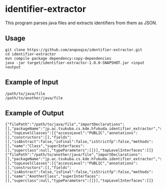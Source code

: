 # identifier-extractor

This program parses java files and extracts identifiers from them as JSON.

## Usage
    git clone https://github.com/anqooqie/identifier-extractor.git
    cd identifier-extractor
    mvn compile package dependency:copy-dependencies
    java -jar target/identifier-extractor-1.0.0-SNAPSHOT.jar <input >output

## Example of Input
    /path/to/java/file
    /path/to/another/java/file

## Example of Output
    {"filePath":"/path/to/java/file","importDeclarations":[],"packageName":"jp.ac.tsukuba.cs.kde.hfukuda.identifier_extractor","staticImportDeclarations":[],"topLevelClasses":[{"accessLevel":"PUBLIC","annotations":[],"constructors":[],"fields":[],"isAbstract":false,"isFinal":false,"isStrictfp":false,"methods":[],"name":"Class","superInterfaces":[],"superclass":null,"typeParameters":[]}],"topLevelInterfaces":[]}
    {"filePath":"/path/to/another/java/file","importDeclarations":[],"packageName":"jp.ac.tsukuba.cs.kde.hfukuda.identifier_extractor","staticImportDeclarations":[],"topLevelClasses":[{"accessLevel":"PUBLIC","annotations":[],"constructors":[],"fields":[],"isAbstract":false,"isFinal":false,"isStrictfp":false,"methods":[],"name":"AnotherClass","superInterfaces":[],"superclass":null,"typeParameters":[]}],"topLevelInterfaces":[]}

